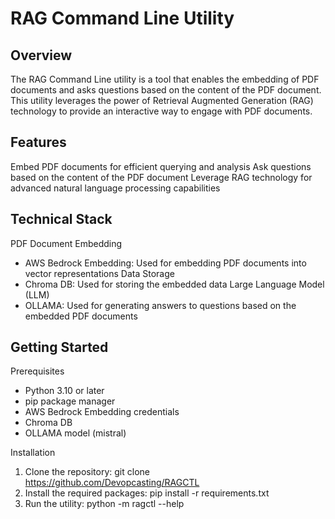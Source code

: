 # RAG Command Line Utility

## Overview
The RAG Command Line utility is a tool that enables the embedding of PDF documents and asks questions based on the content of the PDF document. This utility leverages the power of Retrieval Augmented Generation (RAG) technology to provide an interactive way to engage with PDF documents.

## Features
Embed PDF documents for efficient querying and analysis
Ask questions based on the content of the PDF document
Leverage RAG technology for advanced natural language processing capabilities

## Technical Stack
PDF Document Embedding
* AWS Bedrock Embedding: Used for embedding PDF documents into vector representations
Data Storage
* Chroma DB: Used for storing the embedded data
Large Language Model (LLM)
* OLLAMA: Used for generating answers to questions based on the embedded PDF documents

## Getting Started
Prerequisites
* Python 3.10 or later
* pip package manager
* AWS Bedrock Embedding credentials
* Chroma DB
* OLLAMA model (mistral)

Installation
1. Clone the repository: git clone https://github.com/Devopcasting/RAGCTL
2. Install the required packages: pip install -r requirements.txt
3. Run the utility: python -m ragctl --help